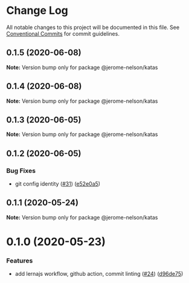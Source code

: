 # Change Log

All notable changes to this project will be documented in this file.
See [Conventional Commits](https://conventionalcommits.org) for commit guidelines.

## 0.1.5 (2020-06-08)

**Note:** Version bump only for package @jerome-nelson/katas





## 0.1.4 (2020-06-08)

**Note:** Version bump only for package @jerome-nelson/katas





## 0.1.3 (2020-06-05)

**Note:** Version bump only for package @jerome-nelson/katas





## 0.1.2 (2020-06-05)


### Bug Fixes

* git config identity ([#31](https://github.com/jerome-nelson/coding-dojo/issues/31)) ([e52e0a5](https://github.com/jerome-nelson/coding-dojo/commit/e52e0a50838b2f6b139b1b360aa8d69b8f561347))





## 0.1.1 (2020-05-24)

**Note:** Version bump only for package @jerome-nelson/katas





# 0.1.0 (2020-05-23)


### Features

* add lernajs workflow, github action, commit linting ([#24](https://github.com/jerome-nelson/coding-dojo/issues/24)) ([d96de75](https://github.com/jerome-nelson/coding-dojo/commit/d96de7563be074e6ec6833d4b087fe2ee315a630))
